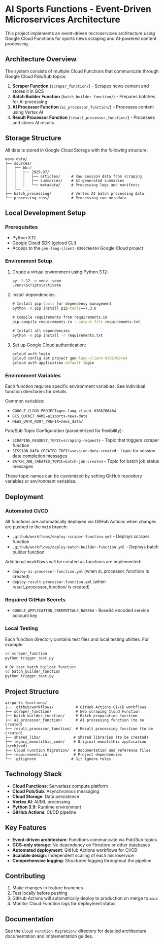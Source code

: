 # AI Sports Functions - Event-Driven Microservices Architecture

This project implements an event-driven microservices architecture using Google Cloud Functions for sports news scraping and AI-powered content processing.

## Architecture Overview

The system consists of multiple Cloud Functions that communicate through Google Cloud Pub/Sub topics:

1. **Scraper Function** (`scraper_function/`) - Scrapes news content and stores it in GCS
2. **Batch Builder Function** (`batch_builder_function/`) - Prepares batches for AI processing  
3. **AI Processor Function** (`ai_processor_function/`) - Processes content using Vertex AI
4. **Result Processor Function** (`result_processor_function/`) - Processes and stores AI results

## Storage Structure

All data is stored in Google Cloud Storage with the following structure:

```
news_data/
├── sources/
│   ├── bbc/
│   │   ├── 2025-07/
│   │   │   ├── articles/     # Raw session data from scraping
│   │   │   ├── summaries/    # AI-generated summaries
│   │   │   └── metadata/     # Processing logs and manifests
│   └── ...
├── batch_processing/         # Vertex AI batch processing data
└── processing_runs/          # Processing run metadata
```

## Local Development Setup

### Prerequisites

- Python 3.12
- Google Cloud SDK (gcloud CLI)
- Access to the `gen-lang-client-0306766464` Google Cloud project

### Environment Setup

1. Create a virtual environment using Python 3.12:

   ```cmd
   py -3.12 -m venv .venv
   .venv\Scripts\activate
   ```

2. Install dependencies:

   ```cmd
   # Install pip-tools for dependency management
   python -m pip install pip-tools==7.3.0
   
   # Compile requirements from requirements.in
   pip-compile requirements.in --output-file requirements.txt
   
   # Install all dependencies
   python -m pip install -r requirements.txt
   ```

3. Set up Google Cloud authentication:

   ```cmd
   gcloud auth login
   gcloud config set project gen-lang-client-0306766464
   gcloud auth application-default login
   ```

### Environment Variables

Each function requires specific environment variables. See individual function directories for details.

Common variables:
- `GOOGLE_CLOUD_PROJECT=gen-lang-client-0306766464`
- `GCS_BUCKET_NAME=aisports-news-data`
- `NEWS_DATA_ROOT_PREFIX=news_data/`

Pub/Sub Topic Configuration (parametrized for flexibility):
- `SCRAPING_REQUEST_TOPIC=scraping-requests` - Topic that triggers scraper function
- `SESSION_DATA_CREATED_TOPIC=session-data-created` - Topic for session data completion messages
- `BATCH_JOB_CREATED_TOPIC=batch-job-created` - Topic for batch job status messages

These topic names can be customized by setting GitHub repository variables or environment variables.

## Deployment

### Automated CI/CD

All functions are automatically deployed via GitHub Actions when changes are pushed to the `main` branch:

- `.github/workflows/deploy-scraper-function.yml` - Deploys scraper function
- `.github/workflows/deploy-batch-builder-function.yml` - Deploys batch builder function

Additional workflows will be created as functions are implemented:
- `deploy-ai-processor-function.yml` (when ai_processor_function/ is created)
- `deploy-result-processor-function.yml` (when result_processor_function/ is created)

### Required GitHub Secrets

- `GOOGLE_APPLICATION_CREDENTIALS_BASE64` - Base64 encoded service account key

### Local Testing

Each function directory contains test files and local testing utilities. For example:

```cmd
cd scraper_function
python trigger_test.py

# Or test batch builder function
cd batch_builder_function  
python trigger_test.py
```

## Project Structure

```
aisports-functions/
├── .github/workflows/          # GitHub Actions CI/CD workflows
├── scraper_function/           # Web scraping Cloud Function
├── batch_builder_function/     # Batch preparation function
├── ai_processor_function/      # AI processing function (to be created)  
├── result_processor_function/  # Result processing function (to be created)
├── shared_libs/               # Shared libraries (to be created)
├── legacy_monolithic_code/    # Original monolithic application (archived)
├── Cloud Function Migration/  # Documentation and reference files
├── requirements.in            # Project dependencies
└── .gitignore                # Git ignore rules
```

## Technology Stack

- **Cloud Functions**: Serverless compute platform
- **Cloud Pub/Sub**: Asynchronous messaging
- **Cloud Storage**: Data persistence
- **Vertex AI**: AI/ML processing
- **Python 3.9**: Runtime environment
- **GitHub Actions**: CI/CD pipeline

## Key Features

- **Event-driven architecture**: Functions communicate via Pub/Sub topics
- **GCS-only storage**: No dependency on Firestore or other databases
- **Automated deployment**: GitHub Actions workflows for CI/CD
- **Scalable design**: Independent scaling of each microservice
- **Comprehensive logging**: Structured logging throughout the pipeline

## Contributing

1. Make changes in feature branches
2. Test locally before pushing
3. GitHub Actions will automatically deploy to production on merge to `main`
4. Monitor Cloud Function logs for deployment status

## Documentation

See the `Cloud Function Migration/` directory for detailed architecture documentation and implementation guides.